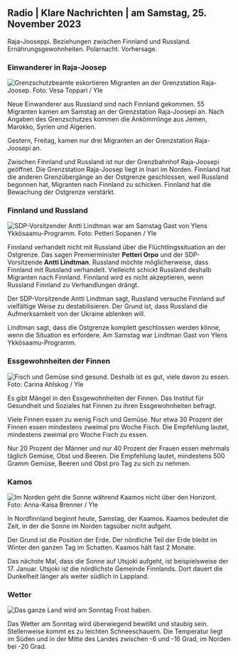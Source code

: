 ## Radio \| Klare Nachrichten \| am Samstag, 25. November 2023

Raja-Jooseppi. Beziehungen zwischen Finnland und Russland. Ernährungsgewohnheiten. Polarnacht. Vorhersage.

### Einwanderer in Raja-Joosep

![Grenzschutzbeamte eskortieren Migranten an der Grenzstation Raja-Joosep. Foto: Vesa Toppari / Yle](https://images.cdn.yle.fi/image/upload/c_crop,h_2485,w_4434,x_0,y_0/ar_1.7777777777777777,c_fill,g_faces,h_675,w_1200/dpr_1.0/q_auto:eco/f_auto/fl_lossy/v1700923049/39-12066516562050c25bf5)

Neue Einwanderer aus Russland sind nach Finnland gekommen. 55 Migranten kamen am Samstag an der Grenzstation Raja-Joosepi an. Nach Angaben des Grenzschutzes kommen die Ankömmlinge aus Jemen, Marokko, Syrien und Algerien.

Gestern, Freitag, kamen nur drei Migranten an der Grenzstation Raja-Joosepi an.

Zwischen Finnland und Russland ist nur der Grenzbahnhof Raja-Joosepi geöffnet. Die Grenzstation Raja-Joosep liegt in Inari im Norden. Finnland hat die anderen Grenzübergänge an der Ostgrenze geschlossen, weil Russland begonnen hat, Migranten nach Finnland zu schicken. Finnland hat die Bewachung der Ostgrenze verstärkt.

### Finnland und Russland

![SDP-Vorsitzender Antti Lindtman war am Samstag Gast von Ylens Ykkösaamu-Programm. Foto: Petteri Sopanen / Yle](https://images.cdn.yle.fi/image/upload/c_crop,h_2246,w_3994,x_0,y_219/ar_1.7777777777777777,c_fill,g_faces,h_675,w_1200/dpr_1.0/q_auto:eco/f_auto/fl_lossy/v1700900444/39-12065056561addd4a0a6)

Finnland verhandelt nicht mit Russland über die Flüchtlingssituation an der Ostgrenze. Das sagen Premierminister **Petteri Orpo** und der SDP-Vorsitzende **Antti Lindtman**. Russland möchte möglicherweise, dass Finnland mit Russland verhandelt. Vielleicht schickt Russland deshalb Migranten nach Finnland. Finnland wird es nicht akzeptieren, wenn Russland Finnland zu Verhandlungen drängt.

Der SDP-Vorsitzende Antti Lindtman sagt, Russland versuche Finnland auf vielfältige Weise zu destabilisieren. Der Grund ist, dass Russland die Aufmerksamkeit von der Ukraine ablenken will.

Lindtman sagt, dass die Ostgrenze komplett geschlossen werden könne, wenn die Situation es erfordere. Am Samstag war Lindtman Gast von Ylens Ykkösaamu-Programm.

### Essgewohnheiten der Finnen

![Fisch und Gemüse sind gesund. Deshalb ist es gut, viele davon zu essen. Foto: Carina Ahlskog / Yle](https://images.cdn.yle.fi/image/upload/c_crop,h_2495,w_4437,x_987,y_765/ar_1.7777777777777777,c_fill,g_faces,h_675,w_1200/dpr_1.0/q_auto:eco/f_auto/fl_lossy/v1693405582/39-116488464ef488e5f9cd)

Es gibt Mängel in den Essgewohnheiten der Finnen. Das Institut für Gesundheit und Soziales hat Finnen zu ihren Essgewohnheiten befragt.

Viele Finnen essen zu wenig Fisch und Gemüse. Nur etwa 30 Prozent der Finnen essen mindestens zweimal pro Woche Fisch. Die Empfehlung lautet, mindestens zweimal pro Woche Fisch zu essen.

Nur 20 Prozent der Männer und nur 40 Prozent der Frauen essen mehrmals täglich Gemüse, Obst und Beeren. Die Empfehlung lautet, mindestens 500 Gramm Gemüse, Beeren und Obst pro Tag zu sich zu nehmen.

### Kamos

![Im Norden geht die Sonne während Kaamos nicht über den Horizont. Foto: Anna-Kaisa Brenner / Yle](https://images.cdn.yle.fi/image/upload/c_crop,h_1944,w_3456,x_0,y_1025/ar_1.7777777777777777,c_fill,g_faces,h_675,w_1200/dpr_1.0/q_auto:eco/f_auto/fl_lossy/v1641653122/39-89980561d9a329301e9)

In Nordfinnland beginnt heute, Samstag, der Kaamos. Kaamos bedeutet die Zeit, in der die Sonne im Norden tagsüber nicht aufgeht.

Der Grund ist die Position der Erde. Der nördliche Teil der Erde bleibt im Winter den ganzen Tag im Schatten. Kaamos hält fast 2 Monate.

Das nächste Mal, dass die Sonne auf Utsjoki aufgeht, ist beispielsweise der 17. Januar. Utsjoki ist die nördlichste Gemeinde Finnlands. Dort dauert die Dunkelheit länger als weiter südlich in Lappland.

### Wetter

![Das ganze Land wird am Sonntag Frost haben.](https://images.cdn.yle.fi/image/upload/c_crop,h_1080,w_1919,x_0,y_0/ar_1.7777777777777777,c_fill,g_faces,h_675,w_1200/dpr_1.0/q_auto:eco/f_auto/fl_lossy/v1700928265/39-120668565621aeb49ab4)

Das Wetter am Sonntag wird überwiegend bewölkt und staubig sein. Stellenweise kommt es zu leichten Schneeschauern. Die Temperatur liegt im Süden und in der Mitte des Landes zwischen -6 und -16 Grad, im Norden bei -20 Grad.